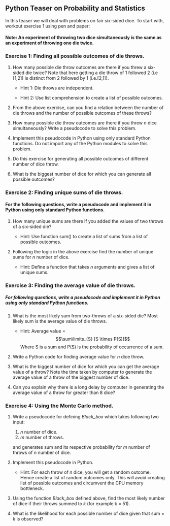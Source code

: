 
## Python Teaser on Probability and Statistics 

In this teaser we will deal with problems on fair six-sided dice. To start with, workout exercise 1 using pen and paper:

#### Note: An experiment of throwing two dice simultaneously is the same as an experiment of throwing one die twice.

### Exercise 1: Finding all possible outcomes of die throws.

1. How many possible die throw outcomes are there if you threw a six-sided die twice? Note that here getting a die throw of 1 followed 2 (i.e [1,2]) is distinct   from 2 followed by 1 (i.e.[2,1]).

   * Hint 1: Die throws are independent.

   * Hint 2: Use list comprehension to create a list of possible outcomes.

2. From the above exercise, can you find a relation between the number of die throws and the number of possible outcomes of these throws?

3. How many possible die throw outcomes are there if you threw *n* dice simultaneously? Write a pseudocode to solve this problem.

4. Implement this pseudocode in Python using only standard Python functions. Do not import any of the Python modules to solve this problem. 

5. Do this exercise for generating all possible outcomes of different number of dice throw. 

6. What is the biggest number of dice for which you can generate all possible outcomes?

### Exercise 2: Finding unique sums of die throws.

#### For the following questions, write a pseudocode and implement it in Python using only standard Python functions. 

1. How many unique sums are there if you added the values of two throws of a six-sided die?

   * Hint: Use function sum() to create a list of sums from a list of possible outcomes.

2. Following the logic in the above exercise find the number of unique sums for *n* number of dice.

   * Hint: Define a function that takes *n* arguments and gives a list of unique sums.

### Exercise 3: Finding the average value of die throws.


##### For following questions, write a pseudocode and implement it in Python using only standard Python functions. 

1. What is the most likely sum from two-throws of a six-sided die? Most likely sum is the average value of die throws.

   * Hint: Average value = $$\sum\limits_{S} [S \times P(S)]$$
        Where S is a sum and P(S) is the probability of occurrence of a sum.

2. Write a Python code for finding average value for *n* dice throw.

3. What is the biggest number of dice for which you can get the average value of a throw? Note the time taken by computer to generate the average value of a throw of the biggest number of dice.

4. Can you explain why there is a long delay by computer in generating the average value of a throw for greater than 8 dice? 

### Exercise 4: Using the Monte Carlo method.

1. Write a pseudocode for defining *Black_box* which takes following two input:
    1. *n* number of dice.
    2. *m* number of throws.

   and generates sum and its respective probability for *m* number of throws of *n* number of dice.
    
2. Implement this pseudocode in Python. 

   * Hint: For each throw of *n* dice, you will get a random outcome. Hence create a list of random outcomes only. This will avoid creating list of possible outcomes and circumvent the CPU memory bottleneck.

3. Using the function *Black_box* defined above, find the most likely number of dice if their throws summed to *k* (for example k = 51). 

4. What is the likelihood for each possible number of dice given that sum = *k* is observed? 




    

